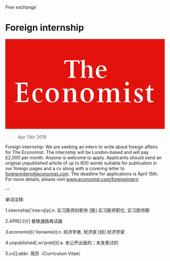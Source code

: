 ###### Free exchange

# Foreign internship 

![image](images/20180224_WOP001_9.jpg) 

> Apr 13th 2019 

Foreign internship: We are seeking an intern to write about foreign affairs for The Economist. The internship will be London-based and will pay £2,000 per month. Anyone is welcome to apply. Applicants should send an original unpublished article of up to 600 words suitable for publication in our foreign pages and a cv along with a covering letter to foreignintern@economist.com. The deadline for applications is April 15th. For more details, please visit www.economist.com/foreignintern 

-- 

 单词注释:

1.internship['intә:nʃip]:n. 实习医师的职务 [医] 实习医师职位, 实习医师期 

2.APR[]:[计] 替换通路再试器 

3.economist[i:'kɒnәmist]:n. 经济学者, 经济家 [经] 经济学家 

4.unpublished[.ʌn'pʌbliʃt]:a. 未公开出版的；未发表过的 

5.cv[]:abbr. 简历（Curriculum Vitae） 

